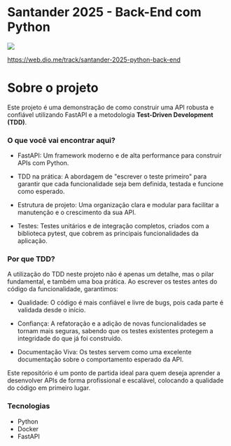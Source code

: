 # Santander 2025 - Back-End com Python

<img src="https://assets.dio.me/Ypa0a_wYeZqQ_cKqtU1uiwbYknySjeGRUmwnQ8gVHqg/f:webp/h:120/q:80/L3RyYWNrcy9iZjZjOWIwYS0wY2FjLTRkMjYtYTIzNy00NWVmODlkZDgwYjIucG5n">

https://web.dio.me/track/santander-2025-python-back-end

# Sobre o projeto

Este projeto é uma demonstração de como construir uma API robusta e confiável utilizando FastAPI e a metodologia <strong>Test-Driven Development (TDD)</strong>.


### O que você vai encontrar aqui?
- FastAPI: Um framework moderno e de alta performance para construir APIs com Python.

- TDD na prática: A abordagem de "escrever o teste primeiro" para garantir que cada funcionalidade seja bem definida, testada e funcione como esperado.

- Estrutura de projeto: Uma organização clara e modular para facilitar a manutenção e o crescimento da sua API.

- Testes: Testes unitários e de integração completos, criados com a biblioteca pytest, que cobrem as principais funcionalidades da aplicação.

### Por que TDD?
A utilização do TDD neste projeto não é apenas um detalhe, mas o pilar fundamental, e também uma boa prática. Ao escrever os testes antes do código da funcionalidade, garantimos:

- Qualidade: O código é mais confiável e livre de bugs, pois cada parte é validada desde o início.

- Confiança: A refatoração e a adição de novas funcionalidades se tornam mais seguras, sabendo que os testes existentes protegem a integridade do que já foi construído.

- Documentação Viva: Os testes servem como uma excelente documentação sobre o comportamento esperado da API.

Este repositório é um ponto de partida ideal para quem deseja aprender a desenvolver APIs de forma profissional e escalável, colocando a qualidade do código em primeiro lugar.

### Tecnologias 
- Python
- Docker
- FastAPI

